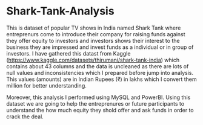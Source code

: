 # Shark-Tank-Analysis

This is dataset of popular TV shows in India named Shark Tank where entreprenurs come to introduce their company for raising funds against they offer equity to investors and investors shows their interest to the business they are impressed and invest funds as a individual or in group of investors. I have gathered this datast from Kaggle (https://www.kaggle.com/datasets/thirumani/shark-tank-india) which contains about 43 columns and the data is uncleaned as there are lots of null values and inconsistencies which I prepared before jump into analysis. This values (amounts) are in Indian Rupees (₹) in lakhs which I convert them million for better understanding. 

Moreover, this analysis I performed using MySQL and PowerBI. Using this dataset we are going to help the entreprenures or future participants to understand the how much equity they shold offer and ask funds in order to crack the deal. 

